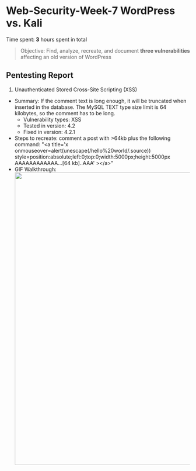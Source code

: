 # Web-Security-Week-7 WordPress vs. Kali

Time spent: **3** hours spent in total

> Objective: Find, analyze, recreate, and document **three vulnerabilities** affecting an old version of WordPress

## Pentesting Report

1. Unauthenticated Stored Cross-Site Scripting (XSS)
  - Summary: If the comment text is long enough, it will be truncated when inserted in the database. The MySQL TEXT type size limit is 64 kilobytes, so the comment has to be long. 
    - Vulnerability types: XSS
    - Tested in version: 4.2
    - Fixed in version: 4.2.1
  - Steps to recreate: comment a post with >64kb plus the following command:
			"&lt;a title='x onmouseover=alert(unescape(/hello%20world/.source)) 	style=position:absolute;left:0;top:0;width:5000px;height:5000px  AAAAAAAAAAAA...[64 kb]..AAA' &gt;&lt;/a&gt;"
  - GIF Walkthrough: <img src="https://github.com/sengfung27/Web-Security-Week-7/blob/master/1.gif" width="800">


